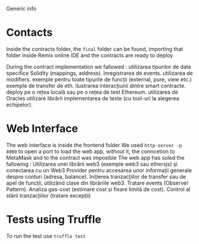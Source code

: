 Generic info

# Contacts
Inside the contracts folder, the `final` folder can be found, importing that folder inside Remix online IDE and the contracts are ready to deploy

During the contract implementation we fallowed :
  utilizarea tipurilor de date specifice Solidity (mappings, address).
  înregistrarea de events.
  utilizarea de modifiers.
  exemple pentru toate tipurile de funcții (external, pure, view etc.)
  exemple de transfer de eth.
  ilustrarea interacțiunii dintre smart contracte.
  deploy pe o rețea locală sau pe o rețea de test Ethereum.
  utilizarea de Oracles
  utilizare librării
  implementarea de teste (cu tool-uri la alegerea echipelor).

# Web Interface
The web interface is inside the frontend folder
We used  `http-server -p 8000` to open a port to load the web app, without it, the conncetion to MetaMask and to the contract was imposible
The web app has soled the fallowing :
  Utilizarea unei librării web3 (exemple web3 sau ethersjs) și conectarea cu un Web3 Provider pentru accesarea unor informații generale despre conturi (adresa, balance).
  Inițierea tranzacțiilor de transfer sau de apel de funcții, utilizând clase din librăriile web3.
  Tratare events (Observer Pattern).
  Analiza gas-cost (estimare cost și fixare limită de cost).
  Control al stării tranzacțiilor (tratare excepții)

# Tests using Truffle
To run the test use `truffle test`
